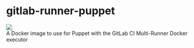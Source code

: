 # gitlab-runner-puppet
[![](https://images.microbadger.com/badges/image/asrnederland/gitlab-runner-puppet.svg)](https://microbadger.com/images/asrnederland/gitlab-runner-puppet "Get your own image badge on microbadger.com")  
A Docker image to use for Puppet with the GitLab CI Multi-Runner Docker executor
